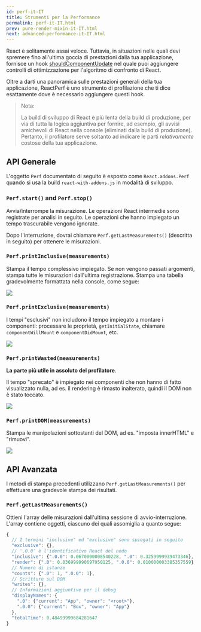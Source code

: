 ```yaml
---
id: perf-it-IT
title: Strumenti per la Performance
permalink: perf-it-IT.html
prev: pure-render-mixin-it-IT.html
next: advanced-performance-it-IT.html
---
```


React è solitamente assai veloce. Tuttavia, in situazioni nelle quali devi spremere fino all'ultima goccia di prestazioni dalla tua applicazione, fornisce un hook [shouldComponentUpdate](/react/docs/component-specs.html#updating-shouldcomponentupdate) nel quale puoi aggiungere controlli di ottimizzazione per l'algoritmo di confronto di React.

Oltre a darti una panoramica sulle prestazioni generali della tua applicazione, ReactPerf è uno strumento di profilazione che ti dice esattamente dove è necessario aggiungere questi hook.

> Nota:
>
> La build di sviluppo di React è più lenta della build di produzione, per via di tutta la logica aggiuntiva per fornire, ad esempio, gli avvisi amichevoli di React nella console (eliminati dalla build di produzione). Pertanto, il profilatore serve soltanto ad indicare le parti _relativamente_ costose della tua applicazione.

## API Generale

L'oggetto `Perf` documentato di seguito è esposto come `React.addons.Perf` quando si usa la build `react-with-addons.js` in modalità di sviluppo.

### `Perf.start()` and `Perf.stop()`
Avvia/interrompe la misurazione. Le operazioni React intermedie sono registrate per analisi in seguito. Le operazioni che hanno impiegato un tempo trascurabile vengono ignorate.

Dopo l'interruzione, dovrai chiamare `Perf.getLastMeasurements()` (descritta in seguito) per ottenere le misurazioni.

### `Perf.printInclusive(measurements)`
Stampa il tempo complessivo impiegato. Se non vengono passati argomenti, stampa tutte le misurazioni dall'ultima registrazione. Stampa una tabella gradevolmente formattata nella console, come segue:

![](/react/img/docs/perf-inclusive.png)

### `Perf.printExclusive(measurements)`
I tempi "esclusivi" non includono il tempo impiegato a montare i componenti: processare le proprietà, `getInitialState`, chiamare `componentWillMount` e `componentDidMount`, etc.

![](/react/img/docs/perf-exclusive.png)

### `Perf.printWasted(measurements)`

**La parte più utile in assoluto del profilatore**.

Il tempo "sprecato" è impiegato nei componenti che non hanno di fatto visualizzato nulla, ad es. il rendering è rimasto inalterato, quindi il DOM non è stato toccato.

![](/react/img/docs/perf-wasted.png)

### `Perf.printDOM(measurements)`
Stampa le manipolazioni sottostanti del DOM, ad es. "imposta innerHTML" e "rimuovi".

![](/react/img/docs/perf-dom.png)

## API Avanzata

I metodi di stampa precedenti utilizzano `Perf.getLastMeasurements()` per effettuare una gradevole stampa dei risultati.

### `Perf.getLastMeasurements()`
Ottieni l'array delle misurazioni dall'ultima sessione di avvio-interruzione. L'array contiene oggetti, ciascuno dei quali assomiglia a quanto segue:

```js
{
  // I termini "inclusive" ed "exclusive" sono spiegati in seguito
  "exclusive": {},
  // '.0.0' è l'identificativo React del nodo
  "inclusive": {".0.0": 0.0670000008540228, ".0": 0.3259999939473346},
  "render": {".0": 0.036999990697950125, ".0.0": 0.010000003385357559},
  // Numero di istanze
  "counts": {".0": 1, ".0.0": 1},
  // Scritture sul DOM
  "writes": {},
  // Informazioni aggiuntive per il debug
  "displayNames": {
    ".0": {"current": "App", "owner": "<root>"},
    ".0.0": {"current": "Box", "owner": "App"}
  },
  "totalTime": 0.48499999684281647
}
```
